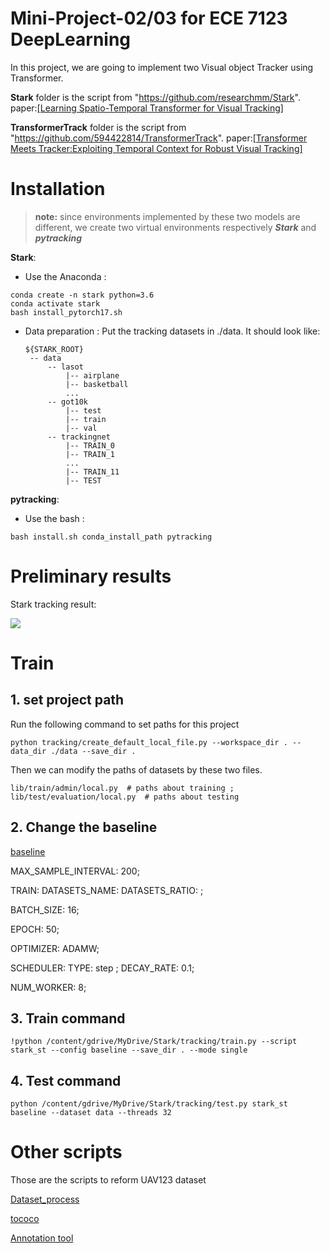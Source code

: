 # Mini-Project-02/03 for ECE 7123 DeepLearning
In this project, we are going to implement two Visual object Tracker using Transformer. 

**Stark** folder is the script from "https://github.com/researchmm/Stark". paper:[[Learning Spatio-Temporal Transformer for Visual Tracking]](https://openaccess.thecvf.com/content/ICCV2021/papers/Yan_Learning_Spatio-Temporal_Transformer_for_Visual_Tracking_ICCV_2021_paper.pdf)

**TransformerTrack** folder is the script from "https://github.com/594422814/TransformerTrack". paper:[[Transformer Meets Tracker:Exploiting Temporal Context for Robust Visual Tracking]](https://arxiv.org/pdf/2103.11681.pdf)

# Installation
>**note:** since environments implemented by these two models are different, we create two virtual environments respectively ***Stark*** and ***pytracking***

**Stark**: 

 - Use the Anaconda : 
```
conda create -n stark python=3.6
conda activate stark
bash install_pytorch17.sh
```
 - Data preparation : Put the tracking datasets in ./data. It should look like:
   ```
   ${STARK_ROOT}
    -- data
        -- lasot
            |-- airplane
            |-- basketball
            ...
        -- got10k
            |-- test
            |-- train
            |-- val
        -- trackingnet
            |-- TRAIN_0
            |-- TRAIN_1
            ...
            |-- TRAIN_11
            |-- TEST
   ```
**pytracking**: 
 - Use the bash : 
 
 ```bash install.sh conda_install_path pytracking```

# Preliminary results
Stark tracking result:

![](../main/stark.png)

# Train

## 1. set project path
Run the following command to set paths for this project

 ```python tracking/create_default_local_file.py --workspace_dir . --data_dir ./data --save_dir .```

Then we can modify the paths of datasets by these two files.

```lib/train/admin/local.py  # paths about training ; ```
```lib/test/evaluation/local.py  # paths about testing```

## 2. Change the baseline

[baseline](https://github.com/stony0411/Mini-Project-02/tree/main/Stark/experiments/stark_s)

MAX_SAMPLE_INTERVAL: 200;

TRAIN:
    DATASETS_NAME:
    DATASETS_RATIO: ;

BATCH_SIZE: 16;

EPOCH: 50;

OPTIMIZER: ADAMW;

SCHEDULER:  TYPE: step ; DECAY_RATE: 0.1;

NUM_WORKER: 8;

## 3. Train command 

```!python /content/gdrive/MyDrive/Stark/tracking/train.py --script stark_st --config baseline --save_dir . --mode single```

## 4. Test command

```python /content/gdrive/MyDrive/Stark/tracking/test.py stark_st baseline --dataset data --threads 32```


# Other scripts
Those are the scripts to reform UAV123 dataset

[Dataset_process](https://github.com/stony0411/Mini-Project-02/blob/main/Preprocess_Dataset.ipynb)

[tococo](https://github.com/stony0411/Mini-Project-02/blob/main/Preprocess_Dataset_tcoco.ipynb)

[Annotation tool](https://github.com/stony0411/Mini-Project-02/tree/main/DarkLabel2.4)


